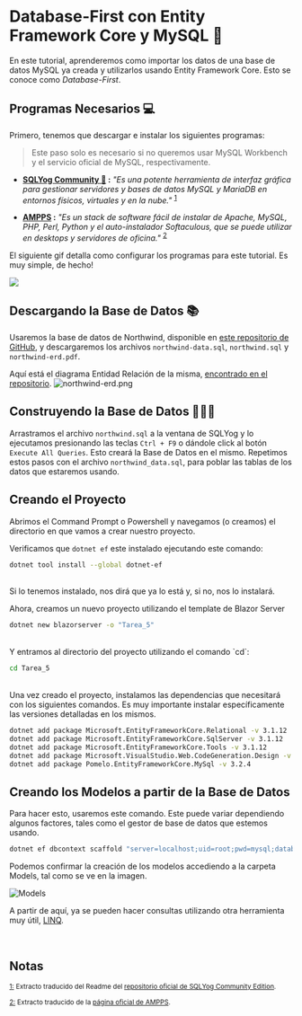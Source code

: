 # Database-First con Entity Framework Core y MySQL 💾

<style>
	pre {
	  tab-width: 2;
	}
</style>

En este tutorial, aprenderemos como importar los datos de una base de datos MySQL ya creada y utilizarlos usando Entity Framework Core. Esto se conoce como *Database-First*.

## Programas Necesarios 💻
Primero, tenemos que descargar e instalar los siguientes programas:
> Este paso solo es necesario si no queremos usar MySQL Workbench y el servicio oficial de MySQL, respectivamente.

- **[SQLYog Community 🐬](https://github.com/webyog/sqlyog-community/wiki/Downloads) :**  *"Es una potente herramienta de interfaz gráfica para gestionar servidores y bases de datos MySQL y MariaDB en entornos físicos, virtuales y en la nube."*	<sup><a id="fnp1" href="#fn1">1</a></sup>

- **[AMPPS](https://ampps.com/downloads) :**	*"Es un stack de software fácil de instalar de Apache, MySQL, PHP, Perl, Python y el auto-instalador Softaculous, que se puede utilizar en desktops y servidores de oficina."*	<sup><a id="fnp2" href="#fn2">2</a></sup>

El siguiente gif detalla como configurar los programas para este tutorial. Es muy simple, de hecho!

![](https://i.ibb.co/9V4Krg0/ezgifcom-gif-maker.gif)

## Descargando la Base de Datos 📚
Usaremos la base de datos de Northwind, disponible en <a href="https://github.com/dalers/mywind">este repositorio de GitHub</a>, y descargaremos los archivos `northwind-data.sql`, `northwind.sql` y `northwind-erd.pdf`.

Aquí está el diagrama Entidad Relación de la misma, [encontrado en el repositorio](https://github.com/dalers/mywind/raw/master/northwind-erd.png).
![northwind-erd.png](https://github.com/dalers/mywind/raw/master/northwind-erd.png)

## Construyendo la Base de Datos 👷‍♂️📄

Arrastramos el archivo `northwind.sql` a la ventana de SQLYog y lo ejecutamos presionando las teclas `Ctrl + F9` o dándole click al botón `Execute All Queries`. Esto creará la Base de Datos en el mismo. Repetimos estos pasos con el archivo `northwind_data.sql`, para poblar las tablas de los datos que estaremos usando.


## Creando el Proyecto
Abrimos el Command Prompt o Powershell y navegamos (o creamos) el directorio en que vamos a crear nuestro proyecto.

Verificamos que `dotnet ef` este instalado ejecutando este comando:
```bash
dotnet tool install --global dotnet-ef
```
<br>
Si lo tenemos instalado, nos dirá que ya lo está y, si no, nos lo instalará.

Ahora, creamos un nuevo proyecto utilizando el template de Blazor Server
```bash
dotnet new blazorserver -o "Tarea_5"
```
<br>
Y entramos al directorio del proyecto utilizando el comando `cd`:

```bash
cd Tarea_5
```

<br>
Una vez creado el proyecto, instalamos las dependencias que necesitará con los siguientes comandos. Es muy importante instalar específicamente las versiones detalladas en los mismos.

```bash
dotnet add package Microsoft.EntityFrameworkCore.Relational -v 3.1.12
dotnet add package Microsoft.EntityFrameworkCore.SqlServer -v 3.1.12
dotnet add package Microsoft.EntityFrameworkCore.Tools -v 3.1.12
dotnet add package Microsoft.VisualStudio.Web.CodeGeneration.Design -v 5.0.2
dotnet add package Pomelo.EntityFrameworkCore.MySql -v 3.2.4
```

## Creando los Modelos a partir de la Base de Datos
Para hacer esto, usaremos este comando. Este puede variar dependiendo algunos factores, tales como el gestor de base de datos que estemos usando.
```bash
dotnet ef dbcontext scaffold "server=localhost;uid=root;pwd=mysql;database=northwind" Pomelo.EntityFrameworkCore.MySql --output-dir Models --force
```
Podemos confirmar la creación de los modelos accediendo a la carpeta Models, tal como se ve en la imagen.

![Models](https://i.ibb.co/cDGXLN8/image.png)

A partir de aquí, ya se pueden hacer consultas utilizando otra herramienta muy útil, [LINQ](https://docs.microsoft.com/en-us/dotnet/csharp/programming-guide/concepts/linq/).


<br >

## Notas

<sub><a id="fn1" href="#fnp1">1:</a> Extracto traducido del Readme del [repositorio oficial de SQLYog Community Edition](https://github.com/webyog/sqlyog-community).</sub>

<sub><a id="fn2" href="#fnp2">2:</a>	Extracto traducido de la [página oficial de AMPPS](https://ampps.com).</sub>

<!--stackedit_data:
eyJwcm9wZXJ0aWVzIjoiZXh0ZW5zaW9uczpcbiAgcHJlc2V0Oi
Bjb21tb25tYXJrXG4iLCJoaXN0b3J5IjpbNTM5MTE0NDg1LDEy
MDU3NTkyMzksMjA3MTgzMTU3NiwtMTA0ODY3MjMxNiwtMTI0Mj
U0ODM5NF19
-->